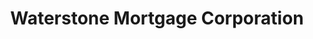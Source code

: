 ---
title: "Waterstone Mortgage Corporation"
url: /gilbert/waterstone-mortgage-corporation/
shop: pawnbroker
---